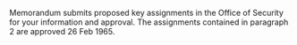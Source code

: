 Memorandum submits proposed key assignments in the Office of Security for your information and approval. The assignments contained in paragraph 2 are approved 26 Feb 1965.